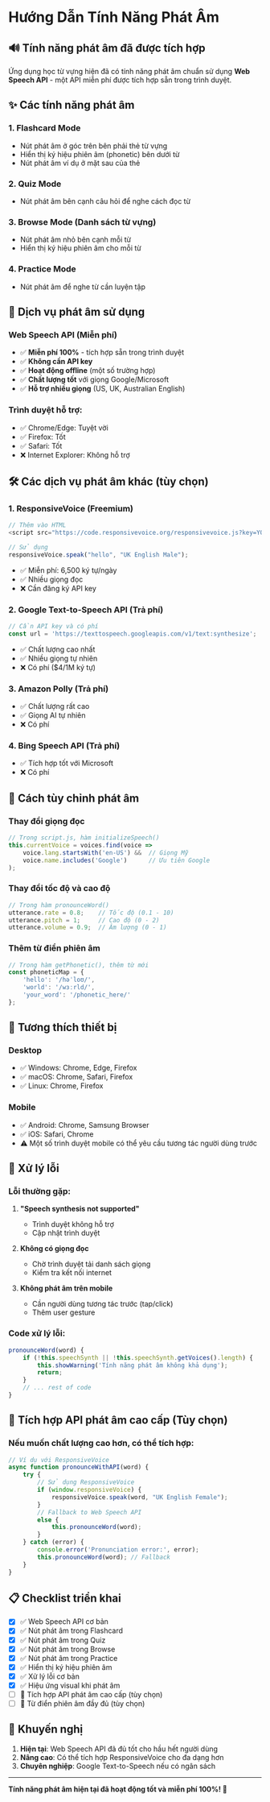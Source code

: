# Hướng Dẫn Tính Năng Phát Âm

## 🔊 Tính năng phát âm đã được tích hợp

Ứng dụng học từ vựng hiện đã có tính năng phát âm chuẩn sử dụng **Web Speech API** - một API miễn phí được tích hợp sẵn trong trình duyệt.

## ✨ Các tính năng phát âm

### 1. **Flashcard Mode**
- Nút phát âm ở góc trên bên phải thẻ từ vựng
- Hiển thị ký hiệu phiên âm (phonetic) bên dưới từ
- Nút phát âm ví dụ ở mặt sau của thẻ

### 2. **Quiz Mode**
- Nút phát âm bên cạnh câu hỏi để nghe cách đọc từ

### 3. **Browse Mode (Danh sách từ vựng)**
- Nút phát âm nhỏ bên cạnh mỗi từ
- Hiển thị ký hiệu phiên âm cho mỗi từ

### 4. **Practice Mode**
- Nút phát âm để nghe từ cần luyện tập

## 🎯 Dịch vụ phát âm sử dụng

### **Web Speech API** (Miễn phí)
- ✅ **Miễn phí 100%** - tích hợp sẵn trong trình duyệt
- ✅ **Không cần API key**
- ✅ **Hoạt động offline** (một số trường hợp)
- ✅ **Chất lượng tốt** với giọng Google/Microsoft
- ✅ **Hỗ trợ nhiều giọng** (US, UK, Australian English)

### Trình duyệt hỗ trợ:
- ✅ Chrome/Edge: Tuyệt vời
- ✅ Firefox: Tốt
- ✅ Safari: Tốt
- ❌ Internet Explorer: Không hỗ trợ

## 🛠️ Các dịch vụ phát âm khác (tùy chọn)

### 1. **ResponsiveVoice** (Freemium)
```javascript
// Thêm vào HTML
<script src="https://code.responsivevoice.org/responsivevoice.js?key=YOUR_KEY"></script>

// Sử dụng
responsiveVoice.speak("hello", "UK English Male");
```
- ✅ Miễn phí: 6,500 ký tự/ngày
- ✅ Nhiều giọng đọc
- ❌ Cần đăng ký API key

### 2. **Google Text-to-Speech API** (Trả phí)
```javascript
// Cần API key và có phí
const url = 'https://texttospeech.googleapis.com/v1/text:synthesize';
```
- ✅ Chất lượng cao nhất
- ✅ Nhiều giọng tự nhiên
- ❌ Có phí ($4/1M ký tự)

### 3. **Amazon Polly** (Trả phí)
- ✅ Chất lượng rất cao
- ✅ Giọng AI tự nhiên
- ❌ Có phí

### 4. **Bing Speech API** (Trả phí)
- ✅ Tích hợp tốt với Microsoft
- ❌ Có phí

## 🔧 Cách tùy chỉnh phát âm

### Thay đổi giọng đọc
```javascript
// Trong script.js, hàm initializeSpeech()
this.currentVoice = voices.find(voice => 
    voice.lang.startsWith('en-US') &&  // Giọng Mỹ
    voice.name.includes('Google')      // Ưu tiên Google
);
```

### Thay đổi tốc độ và cao độ
```javascript
// Trong hàm pronounceWord()
utterance.rate = 0.8;    // Tốc độ (0.1 - 10)
utterance.pitch = 1;     // Cao độ (0 - 2)
utterance.volume = 0.9;  // Âm lượng (0 - 1)
```

### Thêm từ điển phiên âm
```javascript
// Trong hàm getPhonetic(), thêm từ mới
const phoneticMap = {
    'hello': '/həˈloʊ/',
    'world': '/wɜːrld/',
    'your_word': '/phonetic_here/'
};
```

## 📱 Tương thích thiết bị

### Desktop
- ✅ Windows: Chrome, Edge, Firefox
- ✅ macOS: Chrome, Safari, Firefox
- ✅ Linux: Chrome, Firefox

### Mobile
- ✅ Android: Chrome, Samsung Browser
- ✅ iOS: Safari, Chrome
- ⚠️ Một số trình duyệt mobile có thể yêu cầu tương tác người dùng trước

## 🐛 Xử lý lỗi

### Lỗi thường gặp:
1. **"Speech synthesis not supported"**
   - Trình duyệt không hỗ trợ
   - Cập nhật trình duyệt

2. **Không có giọng đọc**
   - Chờ trình duyệt tải danh sách giọng
   - Kiểm tra kết nối internet

3. **Không phát âm trên mobile**
   - Cần người dùng tương tác trước (tap/click)
   - Thêm user gesture

### Code xử lý lỗi:
```javascript
pronounceWord(word) {
    if (!this.speechSynth || !this.speechSynth.getVoices().length) {
        this.showWarning('Tính năng phát âm không khả dụng');
        return;
    }
    // ... rest of code
}
```

## 🎵 Tích hợp API phát âm cao cấp (Tùy chọn)

### Nếu muốn chất lượng cao hơn, có thể tích hợp:

```javascript
// Ví dụ với ResponsiveVoice
async function pronounceWithAPI(word) {
    try {
        // Sử dụng ResponsiveVoice
        if (window.responsiveVoice) {
            responsiveVoice.speak(word, "UK English Female");
        }
        // Fallback to Web Speech API
        else {
            this.pronounceWord(word);
        }
    } catch (error) {
        console.error('Pronunciation error:', error);
        this.pronounceWord(word); // Fallback
    }
}
```

## 📋 Checklist triển khai

- [x] ✅ Web Speech API cơ bản
- [x] ✅ Nút phát âm trong Flashcard
- [x] ✅ Nút phát âm trong Quiz
- [x] ✅ Nút phát âm trong Browse
- [x] ✅ Nút phát âm trong Practice
- [x] ✅ Hiển thị ký hiệu phiên âm
- [x] ✅ Xử lý lỗi cơ bản
- [x] ✅ Hiệu ứng visual khi phát âm
- [ ] 🔄 Tích hợp API phát âm cao cấp (tùy chọn)
- [ ] 🔄 Từ điển phiên âm đầy đủ (tùy chọn)

## 🌟 Khuyến nghị

1. **Hiện tại**: Web Speech API đã đủ tốt cho hầu hết người dùng
2. **Nâng cao**: Có thể tích hợp ResponsiveVoice cho đa dạng hơn
3. **Chuyên nghiệp**: Google Text-to-Speech nếu có ngân sách

---

**Tính năng phát âm hiện tại đã hoạt động tốt và miễn phí 100%! 🎉**